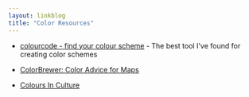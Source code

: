 ```yaml
---
layout: linkblog
title: "Color Resources"
---
```


* [colourcode - find your colour scheme](http://colourco.de/) - The best tool
I've found for creating color schemes

* [ColorBrewer: Color Advice for Maps](http://colorbrewer2.org/)

* [Colours In Culture](http://www.informationisbeautiful.net/visualizations/colours-in-cultures/)
